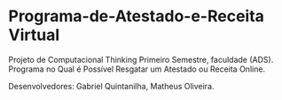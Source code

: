 # Programa-de-Atestado-e-Receita Virtual
Projeto de Computacional Thinking
Primeiro Semestre, faculdade (ADS).
Programa no Qual é Possível Resgatar um Atestado ou Receita Online.

Desenvolvedores:
Gabriel Quintanilha,
Matheus Oliveira.
